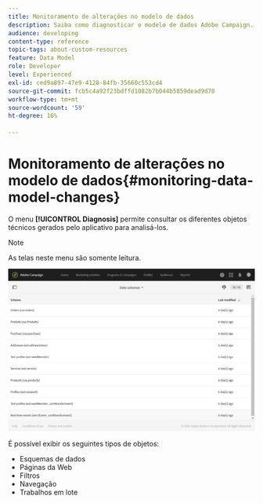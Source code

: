 ```yaml
---
title: Monitoramento de alterações no modelo de dados
description: Saiba como diagnosticar o modelo de dados Adobe Campaign.
audience: developing
content-type: reference
topic-tags: about-custom-resources
feature: Data Model
role: Developer
level: Experienced
exl-id: ced9a897-47e9-4128-84fb-35660c553cd4
source-git-commit: fcb5c4a92f23bdffd1082b7b044b5859dead9d70
workflow-type: tm+mt
source-wordcount: '59'
ht-degree: 16%

---
```


# Monitoramento de alterações no modelo de dados{#monitoring-data-model-changes}

O menu **[!UICONTROL Diagnosis]** permite consultar os diferentes objetos técnicos gerados pelo aplicativo para analisá-los.

>[!NOTE]
>
>As telas neste menu são somente leitura.

![](assets/diagnostic.png)

É possível exibir os seguintes tipos de objetos:

* Esquemas de dados
* Páginas da Web
* Filtros
* Navegação
* Trabalhos em lote
